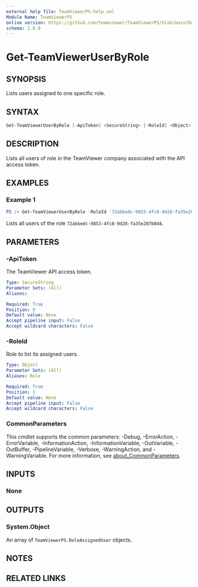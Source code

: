 ```yaml
---
external help file: TeamViewerPS-help.xml
Module Name: TeamViewerPS
online version: https://github.com/teamviewer/TeamViewerPS/blob/main/Docs/Help/Get-TeamViewerUserByRole.md
schema: 2.0.0
---
```


# Get-TeamViewerUserByRole

## SYNOPSIS

Lists users assigned to one specific role.

## SYNTAX

```powershell
Get-TeamViewerUserByRole [-ApiToken] <SecureString> [-RoleId] <Object> [<CommonParameters>]
```

## DESCRIPTION

Lists all users of role in the TeamViewer company associated with the API access token.

## EXAMPLES

### Example 1

```powershell
PS /> Get-TeamViewerUserByRole -RoleId '72abbedc-9853-4fc8-9d28-fa35e207b048'
```

Lists all users of the role `72abbedc-9853-4fc8-9d28-fa35e207b048`.

## PARAMETERS

### -ApiToken

The TeamViewer API access token.

```yaml
Type: SecureString
Parameter Sets: (All)
Aliases:

Required: True
Position: 0
Default value: None
Accept pipeline input: False
Accept wildcard characters: False
```

### -RoleId

Role to list its assigned users.

```yaml
Type: Object
Parameter Sets: (All)
Aliases: Role

Required: True
Position: 1
Default value: None
Accept pipeline input: False
Accept wildcard characters: False
```

### CommonParameters

This cmdlet supports the common parameters: -Debug, -ErrorAction, -ErrorVariable, -InformationAction, -InformationVariable, -OutVariable, -OutBuffer, -PipelineVariable, -Verbose, -WarningAction, and -WarningVariable. For more information, see [about_CommonParameters](http://go.microsoft.com/fwlink/?LinkID=113216).

## INPUTS

### None

## OUTPUTS

### System.Object

An array of `TeamViewerPS.RoleAssignedUser` objects.

## NOTES

## RELATED LINKS
